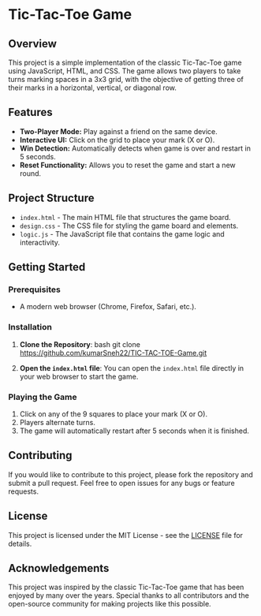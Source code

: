 # Tic-Tac-Toe Game

## Overview

This project is a simple implementation of the classic Tic-Tac-Toe game using JavaScript, HTML, and CSS. The game allows two players to take turns marking spaces in a 3x3 grid, with the objective of getting three of their marks in a horizontal, vertical, or diagonal row.

## Features

- **Two-Player Mode:** Play against a friend on the same device.
- **Interactive UI:** Click on the grid to place your mark (X or O).
- **Win Detection:** Automatically detects when game is over and restart in 5 seconds.
- **Reset Functionality:** Allows you to reset the game and start a new round.

## Project Structure

- `index.html` - The main HTML file that structures the game board.
- `design.css` - The CSS file for styling the game board and elements.
- `logic.js` - The JavaScript file that contains the game logic and interactivity.

## Getting Started

### Prerequisites

- A modern web browser (Chrome, Firefox, Safari, etc.).

### Installation

1. **Clone the Repository**:
   bash
   git clone https://github.com/kumarSneh22/TIC-TAC-TOE-Game.git

3. **Open the `index.html` file**:
   You can open the `index.html` file directly in your web browser to start the game.

### Playing the Game

1. Click on any of the 9 squares to place your mark (X or O).
2. Players alternate turns.
3. The game will automatically restart after 5 seconds when it is finished.

## Contributing

If you would like to contribute to this project, please fork the repository and submit a pull request. Feel free to open issues for any bugs or feature requests.

## License

This project is licensed under the MIT License - see the [LICENSE](LICENSE) file for details.

## Acknowledgements

This project was inspired by the classic Tic-Tac-Toe game that has been enjoyed by many over the years. Special thanks to all contributors and the open-source community for making projects like this possible.
